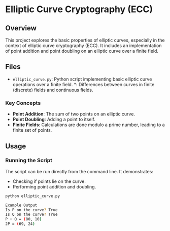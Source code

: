 # Elliptic Curve Cryptography (ECC)

## Overview
This project explores the basic properties of elliptic curves, especially in the context of elliptic curve cryptography (ECC). It includes an implementation of point addition and point doubling on an elliptic curve over a finite field.

## Files
- `elliptic_curve.py`: Python script implementing basic elliptic curve operations over a finite field.
*: Differences between curves in finite (discrete) fields and continuous fields.

### Key Concepts
- **Point Addition**: The sum of two points on an elliptic curve.
- **Point Doubling**: Adding a point to itself.
- **Finite Fields**: Calculations are done modulo a prime number, leading to a finite set of points.

## Usage
### Running the Script
The script can be run directly from the command line. It demonstrates:
- Checking if points lie on the curve.
- Performing point addition and doubling.

```bash
python elliptic_curve.py

Example Output
Is P on the curve? True
Is Q on the curve? True
P + Q = (80, 10)
2P = (69, 24)
